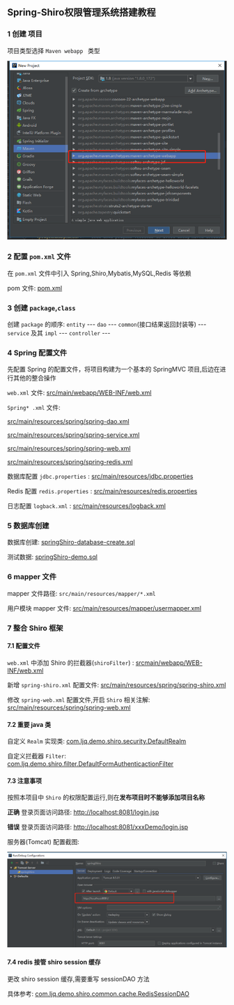 ## Spring-Shiro权限管理系统搭建教程  



### 1 创建 项目  

项目类型选择 `Maven webapp `  类型  

<div align=center> 

<img src="img/shiro-1-1-create_maven_project.png" /> 

</div> 

### 2 配置 `pom.xml` 文件  

在 `pom.xml` 文件中引入 Spring,Shiro,Mybatis,MySQL,Redis 等依赖  

pom 文件: [pom.xml](../pom.xml)  

### 3 创建 `package`,`class`  

创建 `package` 的顺序: `entity` --- `dao`  --- `common`(接口结果返回封装等) ---  `service` 及其 `impl` --- `controller`  ---   

### 4 Spring 配置文件  

先配置 Spring 的配置文件，将项目构建为一个基本的 SpringMVC 项目,后边在进行其他的整合操作  

`web.xml` 文件: [src/main/webapp/WEB-INF/web.xml](../src/main/webapp/WEB-INF/web.xml)  

`Spring* .xml` 文件:  

[src/main/resources/spring/spring-dao.xml](../src/main/resources/spring/spring-dao.xml)  

[src/main/resources/spring/spring-service.xml](../src/main/resources/spring/spring-service.xml)  

[src/main/resources/spring/spring-web.xml](../src/main/resources/spring/spring-web.xml)  

[src/main/resources/spring/spring-redis.xml](../src/main/resources/spring/spring-redis.xml)

数据库配置 `jdbc.properties` : [src/main/resources/jdbc.properties](../src/main/resources/jdbc.properties)  

Redis 配置 `redis.properties` : [src/main/resources/redis.properties](../src/main/resources/redis.properties)  

日志配置 `logback.xml` : [src/main/resources/logback.xml](../src/main/resources/logback.xml)  

### 5 数据库创建  

数据库创建: [springShiro-database-create.sql](springShiro-database-create.sql)  

测试数据: [springShiro-demo.sql](springShiro-demo.sql)  

### 6 mapper 文件  

mapper 文件路径: `src/main/resources/mapper/*.xml`  

用户模块 mapper 文件: [src/main/resources/mapper/usermapper.xml](../src/main/resources/mapper/usermapper.xml)  

### 7 整合 Shiro 框架    

#### 7.1 配置文件

`web.xml` 中添加 Shiro 的拦截器(`shiroFilter`) : [srcmain/webapp/WEB-INF/web.xml](../srcmain/webapp/WEB-INF/web.xml)  

新增 `spring-shiro.xml` 配置文件: [src/main/resources/spring/spring-shiro.xml](../src/main/resources/spring/spring-shiro.xml)  

修改 `spring-web.xml` 配置文件,开启 `Shiro` 相关注解: [src/main/resources/spring/spring-web.xml](../src/main/resources/spring/spring-web.xml)  

#### 7.2 重要 java 类  

自定义 `Realm` 实现类: [com.ljq.demo.shiro.security.DefaultRealm](../src/main/java/com/ljq/demo/shiro/security/DefaultRealm.java)  

自定义拦截器 `Filter`: [com.ljq.demo.shiro.filter.DefaultFormAuthenticactionFilter](../src/main/java/com/ljq/demo/shiro/filter/DefaultFormAuthenticactionFilter.java)  

#### 7.3 注意事项  

按照本项目中 `Shiro` 的权限配置运行,则在**发布项目时不能够添加项目名称**  

**正确** 登录页面访问路径: [http://localhost:8081/login.jsp](http://localhost:8081/login.jsp)  

**错误** 登录页面访问路径: [http://localhost:8081/xxxDemo/login.jsp](http://localhost:8081/xxxDemo/login.jsp)  

服务器(Tomcat) 配置截图:  

<img src="img/shiro-1-2-tomcat.png" />



#### 7.4 redis 接管 shiro session 缓存  

更改 shiro session 缓存,需要重写 sessionDAO 方法  

具体参考: [com.ljq.demo.shiro.common.cache.RedisSessionDAO](../src/main/java/com/ljq/demo/shiro/common/cache/RedisSessionDAO.java)  



